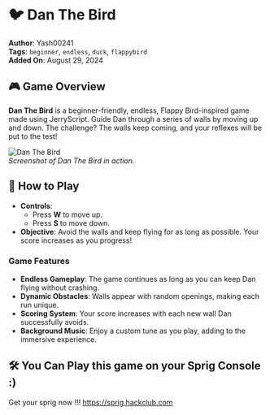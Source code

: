 # 🐦 Dan The Bird

**Author**: Yash00241  
**Tags**: `beginner`, `endless`, `duck`, `flappybird`  
**Added On**: August 29, 2024

## 🎮 Game Overview

**Dan The Bird** is a beginner-friendly, endless, Flappy Bird-inspired game made using JerryScript. Guide Dan through a series of walls by moving up and down. The challenge? The walls keep coming, and your reflexes will be put to the test!

![Dan The Bird](path/to/screenshot.jpg)  
*Screenshot of Dan The Bird in action.*

## 🚀 How to Play

- **Controls**:
  - Press **W** to move up.
  - Press **S** to move down.
- **Objective**: Avoid the walls and keep flying for as long as possible. Your score increases as you progress!

### Game Features

- **Endless Gameplay**: The game continues as long as you can keep Dan flying without crashing.
- **Dynamic Obstacles**: Walls appear with random openings, making each run unique.
- **Scoring System**: Your score increases with each new wall Dan successfully avoids.
- **Background Music**: Enjoy a custom tune as you play, adding to the immersive experience.

## 🛠️ You Can Play this game on your Sprig Console :)
Get your sprig now !!! 
https://sprig.hackclub.com
